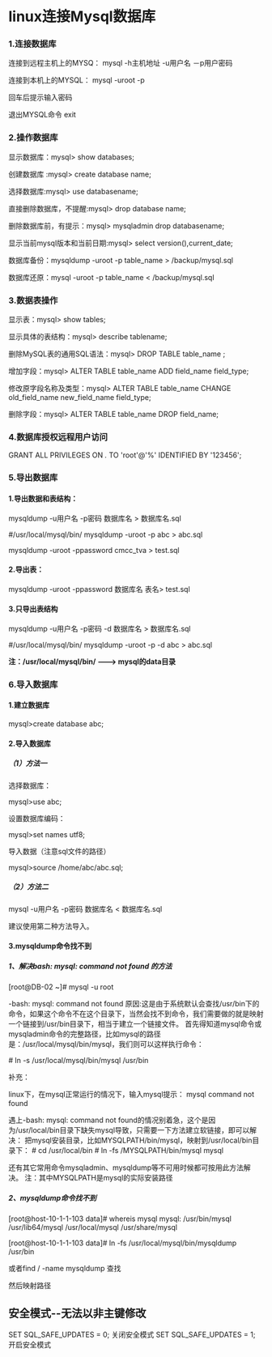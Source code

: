 # linux连接Mysql数据库

### 1.连接数据库

连接到远程主机上的MYSQ： mysql -h主机地址 -u用户名 －p用户密码

连接到本机上的MYSQL： mysql -uroot -p

回车后提示输入密码

退出MYSQL命令 exit

### 2.操作数据库

显示数据库：mysql> show databases;

创建数据库 :mysql> create database name;

选择数据库:mysql> use databasename;

直接删除数据库，不提醒:mysql> drop database name;

删除数据库前，有提示：mysql> mysqladmin drop databasename;

显示当前mysql版本和当前日期:mysql> select version(),current_date;

数据库备份：mysqldump -uroot -p table_name > /backup/mysql.sql

数据库还原：mysql -uroot -p table_name < /backup/mysql.sql

### 3.数据表操作

显示表：mysql> show tables;

显示具体的表结构：mysql> describe tablename;

删除MySQL表的通用SQL语法：mysql> DROP TABLE table_name ;

增加字段：mysql> ALTER TABLE table_name ADD field_name field_type;

修改原字段名称及类型：mysql> ALTER TABLE table_name CHANGE old_field_name new_field_name field_type;

删除字段：mysql> ALTER TABLE table_name DROP field_name;

### 4.数据库授权远程用户访问

GRANT ALL PRIVILEGES ON *.* TO 'root'@'%' IDENTIFIED BY '123456'; 

### 5.导出数据库

#### 1.导出数据和表结构：

mysqldump -u用户名 -p密码 数据库名 > 数据库名.sql

\#/usr/local/mysql/bin/  mysqldump -uroot -p abc > abc.sql

mysqldump -uroot -ppassword cmcc_tva > test.sql

#### 2.导出表：

mysqldump -uroot -ppassword 数据库名 表名> test.sql

#### 3.只导出表结构

mysqldump -u用户名 -p密码 -d 数据库名 > 数据库名.sql

#/usr/local/mysql/bin/  mysqldump -uroot -p -d abc > abc.sql

**注：/usr/local/mysql/bin/ ---> mysql的data目录**

### 6.导入数据库

#### 1.建立数据库

mysql>create database abc;

#### 2.导入数据库

##### （1）方法一

选择数据库：

mysql>use abc;

设置数据库编码：

mysql>set names utf8;

导入数据（注意sql文件的路径）

mysql>source /home/abc/abc.sql;

##### （2）方法二

mysql -u用户名 -p密码 数据库名 < 数据库名.sql

建议使用第二种方法导入。

#### 3.mysqldump命令找不到

##### 1、解决bash: mysql: command not found 的方法

[root@DB-02 ~]# mysql -u root

-bash: mysql: command not found
原因:这是由于系统默认会查找/usr/bin下的命令，如果这个命令不在这个目录下，当然会找不到命令，我们需要做的就是映射一个链接到/usr/bin目录下，相当于建立一个链接文件。
首先得知道mysql命令或mysqladmin命令的完整路径，比如mysql的路径是：/usr/local/mysql/bin/mysql，我们则可以这样执行命令：

\# ln -s /usr/local/mysql/bin/mysql /usr/bin

补充：

linux下，在mysql正常运行的情况下，输入mysql提示：
mysql command not found

遇上-bash: mysql: command not found的情况别着急，这个是因为/usr/local/bin目录下缺失mysql导致，只需要一下方法建立软链接，即可以解决：
把mysql安装目录，比如MYSQLPATH/bin/mysql，映射到/usr/local/bin目录下：
\# cd /usr/local/bin
\# ln -fs /MYSQLPATH/bin/mysql mysql

还有其它常用命令mysqladmin、mysqldump等不可用时候都可按用此方法解决。
注：其中MYSQLPATH是mysql的实际安装路径

##### 2、mysqldump命令找不到

[root@host-10-1-1-103 data]# whereis mysql
mysql: /usr/bin/mysql /usr/lib64/mysql /usr/local/mysql /usr/share/mysql

[root@host-10-1-1-103 data]# ln -fs /usr/local/mysql/bin/mysqldump /usr/bin

或者find / -name mysqldump 查找

然后映射路径

## 安全模式--无法以非主键修改

SET SQL_SAFE_UPDATES = 0;   关闭安全模式
SET SQL_SAFE_UPDATES = 1;   开启安全模式